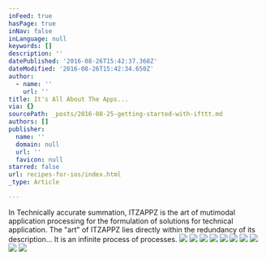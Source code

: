```yaml
---
inFeed: true
hasPage: true
inNav: false
inLanguage: null
keywords: []
description: ''
datePublished: '2016-08-26T15:42:37.368Z'
dateModified: '2016-08-26T15:42:34.650Z'
author:
  - name: ''
    url: ''
title: It's All About The Apps...
via: {}
sourcePath: _posts/2016-08-25-getting-started-with-ifttt.md
authors: []
publisher:
  name: ''
  domain: null
  url: ''
  favicon: null
starred: false
url: recipes-for-ios/index.html
_type: Article

---
```

In Technically accurate summation, ITZAPPZ is the art of mutimodal application processing for the formulation of solutions for technical application. The "art" of ITZAPPZ lies directly within the redundancy of its description... It is an infinite process of processes. 
![](https://the-grid-user-content.s3-us-west-2.amazonaws.com/c059db4b-9c0c-4c74-b854-3afb43a3e3a1.jpg)
![](https://the-grid-user-content.s3-us-west-2.amazonaws.com/cf96d056-f986-4c41-a6ee-94dfbb9b00ec.jpg)
![](https://the-grid-user-content.s3-us-west-2.amazonaws.com/783df8d3-6a25-45d2-8d70-f348579a2078.jpg)
![](https://the-grid-user-content.s3-us-west-2.amazonaws.com/bf00da3a-05fd-4045-bf02-18747f412541.jpg)
![](https://the-grid-user-content.s3-us-west-2.amazonaws.com/e31e9f42-244a-4ef2-9148-32a11cdbfad0.jpg)
![](https://the-grid-user-content.s3-us-west-2.amazonaws.com/b751a3e7-78af-4396-a670-323d7329b670.jpg)
![](https://the-grid-user-content.s3-us-west-2.amazonaws.com/fb0829b3-70a9-40f4-9814-016215e5c04a.jpg)
![](https://the-grid-user-content.s3-us-west-2.amazonaws.com/6fd7c5ca-1549-4e53-a349-aae7b86e59fc.jpg)
![](https://the-grid-user-content.s3-us-west-2.amazonaws.com/51d1106e-b0df-46df-8cf4-5d2402fd3085.jpg)
![](https://the-grid-user-content.s3-us-west-2.amazonaws.com/6068b5ba-9acc-45c2-99da-992d5fcb3081.jpg)